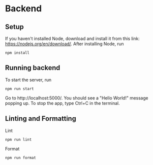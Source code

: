 # Backend


## Setup

If you haven't installed Node, download and install it from this link:
https://nodejs.org/en/download/. After installing Node, run

```
npm install
```

## Running backend

To start the server, run

```
npm run start
```

Go to http://localhost:5000/. You should see a "Hello World!" message popping up. To stop the app, type Ctrl+C in the terminal.

## Linting and Formatting

Lint

```
npm run lint
```

Format

```
npm run format
```
